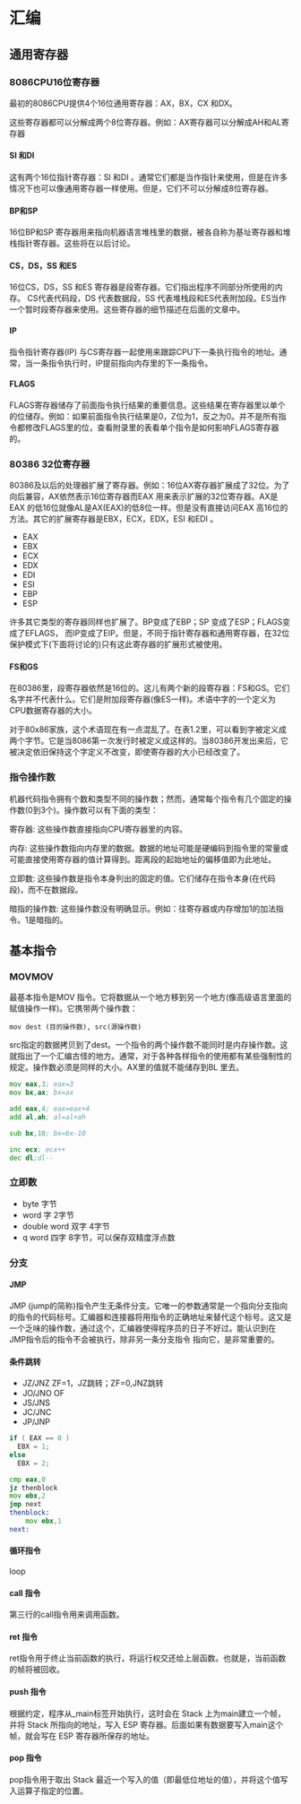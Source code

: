 # 汇编

## 通用寄存器
### 8086CPU16位寄存器
最初的8086CPU提供4个16位通用寄存器：AX，BX，CX 和DX。

这些寄存器都可以分解成两个8位寄存器。例如：AX寄存器可以分解成AH和AL寄存器

#### SI 和DI
这有两个16位指针寄存器：SI 和DI 。通常它们都是当作指针来使用，但是在许多情况下也可以像通用寄存器一样使用。但是，它们不可以分解成8位寄存器。
#### BP和SP 
16位BP和SP 寄存器用来指向机器语言堆栈里的数据，被各自称为基址寄存器和堆栈指针寄存器。这些将在以后讨论。

#### CS，DS，SS 和ES
16位CS，DS，SS 和ES 寄存器是段寄存器。它们指出程序不同部分所使用的内存。
CS代表代码段，DS 代表数据段，SS 代表堆栈段和ES代表附加段。ES当作一个暂时段寄存器来使用。这些寄存器的细节描述在后面的文章中。
#### IP
指令指针寄存器(IP) 与CS寄存器一起使用来跟踪CPU下一条执行指令的地址。通常，当一条指令执行时，IP提前指向内存里的下一条指令。
#### FLAGS
FLAGS寄存器储存了前面指令执行结果的重要信息。这些结果在寄存器里以单个的位储存。例如：如果前面指令执行结果是0，Z位为1，反之为0。并不是所有指令都修改FLAGS里的位，查看附录里的表看单个指令是如何影响FLAGS寄存器的。

### 80386 32位寄存器
80386及以后的处理器扩展了寄存器。例如：16位AX寄存器扩展成了32位。为了向后兼容，AX依然表示16位寄存器而EAX 用来表示扩展的32位寄存器。AX是EAX 的低16位就像AL是AX(EAX)的低8位一样。但是没有直接访问EAX 高16位的方法。其它的扩展寄存器是EBX，ECX，EDX，ESI 和EDI 。

- EAX
- EBX
- ECX
- EDX
- EDI
- ESI
- EBP
- ESP

许多其它类型的寄存器同样也扩展了。BP变成了EBP；SP 变成了ESP；FLAGS变成了EFLAGS， 而IP变成了EIP。但是，不同于指针寄存器和通用寄存器，在32位保护模式下(下面将讨论的)只有这此寄存器的扩展形式被使用。
#### FS和GS
在80386里，段寄存器依然是16位的。这儿有两个新的段寄存器：FS和GS。它们名字并不代表什么。它们是附加段寄存器(像ES一样)。术语中字的一个定义为CPU数据寄存器的大小。

对于80x86家族，这个术语现在有一点混乱了。在表1.2里，可以看到字被定义成两个字节。它是当8086第一次发行时被定义成这样的。当80386开发出来后，它被决定依旧保持这个字定义不改变，即使寄存器的大小已经改变了。


### 指令操作数
机器代码指令拥有个数和类型不同的操作数；然而，通常每个指令有几个固定的操作数(0到3个)。操作数可以有下面的类型：

寄存器: 这些操作数直接指向CPU寄存器里的内容。

内存: 这些操作数指向内存里的数据。数据的地址可能是硬编码到指令里的常量或可能直接使用寄存器的值计算得到。距离段的起始地址的偏移值即为此地址。

立即数: 这些操作数是指令本身列出的固定的值。它们储存在指令本身(在代码段)，而不在数据段。

暗指的操作数: 这些操作数没有明确显示。例如：往寄存器或内存增加1的加法指令。1是暗指的。


## 基本指令
### MOVMOV
最基本指令是MOV 指令。它将数据从一个地方移到另一个地方(像高级语言里面的赋值操作一样)。它携带两个操作数：
```
mov dest (目的操作数), src(源操作数)
```
src指定的数据拷贝到了dest。一个指令的两个操作数不能同时是内存操作数。这就指出了一个汇编古怪的地方。通常，对于各种各样指令的使用都有某些强制性的规定。操作数必须是同样的大小。AX里的值就不能储存到BL 里去。

``` asm
mov eax,3; eax=3
mov bx,ax; bx=ax

add eax,4; eax=eax+4
add al,ah; al=al+ah

sub bx,10; bx=bx-10

inc ecx; ecx++
dec dl;dl--
```
### 立即数
- byte 字节
- word 字 2字节
- double word 双字 4字节
- q word 四字 8字节，可以保存双精度浮点数

### 分支

#### JMP
JMP (jump的简称)指令产生无条件分支。它唯一的参数通常是一个指向分支指向的指令的代码标号。汇编器和连接器将用指令的正确地址来替代这个标号。这又是一个乏味的操作数，通过这个，汇编器使得程序员的日子不好过。能认识到在JMP指令后的指令不会被执行，除非另一条分支指令
指向它，是非常重要的。
#### 条件跳转
- JZ/JNZ ZF=1，JZ跳转；ZF=0,JNZ跳转
- JO/JNO OF
- JS/JNS 
- JC/JNC
- JP/JNP


``` c
if ( EAX == 0 )
  EBX = 1;
else
  EBX = 2;
```

``` asm
cmp eax,0
jz thenblock
mov ebx,2
jmp next
thenblock:
	mov ebx,1
next:
```

#### 循环指令

loop


#### call 指令
第三行的call指令用来调用函数。
#### ret 指令
ret指令用于终止当前函数的执行，将运行权交还给上层函数。也就是，当前函数的帧将被回收。


#### push 指令
根据约定，程序从_main标签开始执行，这时会在 Stack 上为main建立一个帧，并将 Stack 所指向的地址，写入 ESP 寄存器。后面如果有数据要写入main这个帧，就会写在 ESP 寄存器所保存的地址。

#### pop 指令
pop指令用于取出 Stack 最近一个写入的值（即最低位地址的值），并将这个值写入运算子指定的位置。

